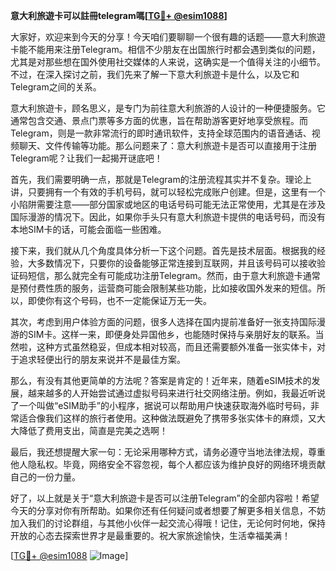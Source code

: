 **意大利旅遊卡可以註冊telegram嗎[[TG💪+ @esim1088](https://t.me/s/esim1088)]**

大家好，欢迎来到今天的分享！今天咱们要聊聊一个很有趣的话题——意大利旅遊卡能不能用来注册Telegram。相信不少朋友在出国旅行时都会遇到类似的问题，尤其是对那些想在国外使用社交媒体的人来说，这确实是一个值得关注的小细节。不过，在深入探讨之前，我们先来了解一下意大利旅遊卡是什么，以及它和Telegram之间的关系。

意大利旅遊卡，顾名思义，是专门为前往意大利旅游的人设计的一种便捷服务。它通常包含交通、景点门票等多方面的优惠，旨在帮助游客更好地享受旅程。而Telegram，则是一款非常流行的即时通讯软件，支持全球范围内的语音通话、视频聊天、文件传输等功能。那么问题来了：意大利旅遊卡是否可以直接用于注册Telegram呢？让我们一起揭开谜底吧！

首先，我们需要明确一点，那就是Telegram的注册流程其实并不复杂。理论上讲，只要拥有一个有效的手机号码，就可以轻松完成账户创建。但是，这里有一个小陷阱需要注意——部分国家或地区的电话号码可能无法正常使用，尤其是在涉及国际漫游的情况下。因此，如果你手头只有意大利旅遊卡提供的电话号码，而没有本地SIM卡的话，可能会面临一些困难。

接下来，我们就从几个角度具体分析一下这个问题。首先是技术层面。根据我的经验，大多数情况下，只要你的设备能够正常连接到互联网，并且该号码可以接收验证码短信，那么就完全有可能成功注册Telegram。然而，由于意大利旅遊卡通常是预付费性质的服务，运营商可能会限制某些功能，比如接收国外发来的短信。所以，即使你有这个号码，也不一定能保证万无一失。

其次，考虑到用户体验方面的问题，很多人选择在国内提前准备好一张支持国际漫游的SIM卡。这样一来，即便身处异国他乡，也能随时保持与亲朋好友的联系。当然啦，这种方式虽然稳妥，但成本相对较高，而且还需要额外准备一张实体卡，对于追求轻便出行的朋友来说并不是最佳方案。

那么，有没有其他更简单的方法呢？答案是肯定的！近年来，随着eSIM技术的发展，越来越多的人开始尝试通过虚拟号码来进行社交网络注册。例如，我最近听说了一个叫做“eSIM助手”的小程序，据说可以帮助用户快速获取海外临时号码，非常适合像我们这样的旅行者使用。这种做法既避免了携带多张实体卡的麻烦，又大大降低了费用支出，简直是完美之选啊！

最后，我还想提醒大家一句：无论采用哪种方式，请务必遵守当地法律法规，尊重他人隐私权。毕竟，网络安全不容忽视，每个人都应该为维护良好的网络环境贡献自己的一份力量。

好了，以上就是关于“意大利旅遊卡是否可以注册Telegram”的全部内容啦！希望今天的分享对你有所帮助。如果你还有任何疑问或者想要了解更多相关信息，不妨加入我们的讨论群组，与其他小伙伴一起交流心得哦！记住，无论何时何地，保持开放的心态去探索世界才是最重要的。祝大家旅途愉快，生活幸福美满！

[[TG💪+ @esim1088](https://t.me/s/esim1088) ![Image](https://i.postimg.cc/4NQfJmqS/Snipaste-2025-05-13-00-14-12.png)]